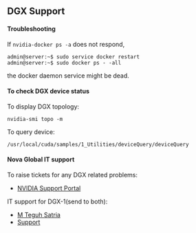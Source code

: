 ## DGX Support


#### Troubleshooting
If `nvidia-docker ps -a` does not respond,
```
admin@server:~$ sudo service docker restart
admin@server:~$ sudo docker ps - -all
```
the docker daemon service might be dead.

#### To check DGX device status

To display DGX topology:
```
nvidia-smi topo -m
```

To query device:
```
/usr/local/cuda/samples/1_Utilities/deviceQuery/deviceQuery
```



#### Nova Global IT support

To raise tickets for any DGX related problems:
- [NVIDIA Support Portal](https://nvidia-esp.custhelp.com/)

IT support for DGX-1(send to both):
- [M Teguh Satria](mailto:teguh@novaglobal.com.sg)
- [Support](mailto:support@novaglobal.com.sg)
